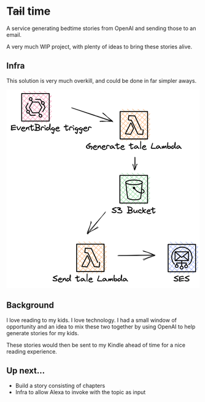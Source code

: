 # T~~ai~~l time

A service generating bedtime stories from OpenAI and sending those to an email.

A very much WIP project, with plenty of ideas to bring these stories alive.

## Infra

This solution is very much overkill, and could be done in far simpler aways.

![infra.svg](docs%2Finfra.png)

## Background

I love reading to my kids. I love technology. I had a small window of opportunity and an idea to mix these two together by using OpenAI to help generate stories for my kids.

These stories would then be sent to my Kindle ahead of time for a nice reading experience.

## Up next...

- Build a story consisting of chapters
- Infra to allow Alexa to invoke with the topic as input
